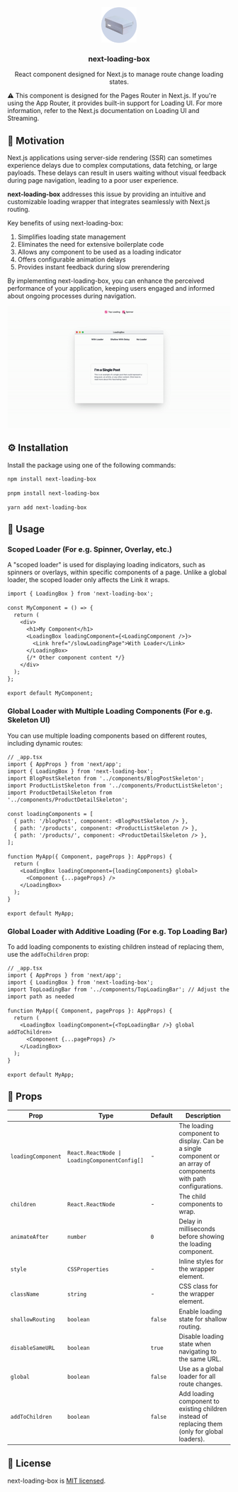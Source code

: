 <div align="center">
    <img src="https://github.com/woywro/next-loading-box/raw/main/logo.png?raw=true" alt="Logo" width="80" height="80">

  <h3 align="center">next-loading-box</h3>
    
  <p align="center">
  React component designed for Next.js to manage route change loading states. 
  </p>
</div>

⚠️ This component is designed for the Pages Router in Next.js. If you're using the App Router, it provides built-in support for Loading UI. For more information, refer to the Next.js documentation on Loading UI and Streaming.

## 📄 Motivation

Next.js applications using server-side rendering (SSR) can sometimes experience delays due to complex computations, data fetching, or large payloads. These delays can result in users waiting without visual feedback during page navigation, leading to a poor user experience.

<b>next-loading-box</b> addresses this issue by providing an intuitive and customizable loading wrapper that integrates seamlessly with Next.js routing.

Key benefits of using next-loading-box:

1. Simplifies loading state management
2. Eliminates the need for extensive boilerplate code
3. Allows any component to be used as a loading indicator
4. Offers configurable animation delays
5. Provides instant feedback during slow prerendering

By implementing next-loading-box, you can enhance the perceived performance of your application, keeping users engaged and informed about ongoing processes during navigation.

<div align="center">
  <img src="https://github.com/woywro/next-loading-box/raw/main/gif.gif?raw=true" alt="example" />
</div>

## ⚙️ Installation

Install the package using one of the following commands:

```
npm install next-loading-box

pnpm install next-loading-box

yarn add next-loading-box
```

## 🚀 Usage

### Scoped Loader (For e.g. Spinner, Overlay, etc.)

A "scoped loader" is used for displaying loading indicators, such as spinners or overlays, within specific components of a page. Unlike a global loader, the scoped loader only affects the Link it wraps.

```tsx
import { LoadingBox } from 'next-loading-box';

const MyComponent = () => {
  return (
    <div>
      <h1>My Component</h1>
      <LoadingBox loadingComponent={<LoadingComponent />}>
        <Link href="/slowLoadingPage">With Loader</Link>
      </LoadingBox>
      {/* Other component content */}
    </div>
  );
};

export default MyComponent;
```

### Global Loader with Multiple Loading Components (For e.g. Skeleton UI)

You can use multiple loading components based on different routes, including dynamic routes:

```tsx
// _app.tsx
import { AppProps } from 'next/app';
import { LoadingBox } from 'next-loading-box';
import BlogPostSkeleton from '../components/BlogPostSkeleton';
import ProductListSkeleton from '../components/ProductListSkeleton';
import ProductDetailSkeleton from '../components/ProductDetailSkeleton';

const loadingComponents = [
  { path: '/blogPost', component: <BlogPostSkeleton /> },
  { path: '/products', component: <ProductListSkeleton /> },
  { path: '/products/', component: <ProductDetailSkeleton /> },
];

function MyApp({ Component, pageProps }: AppProps) {
  return (
    <LoadingBox loadingComponent={loadingComponents} global>
      <Component {...pageProps} />
    </LoadingBox>
  );
}

export default MyApp;
```

### Global Loader with Additive Loading (For e.g. Top Loading Bar)

To add loading components to existing children instead of replacing them, use the `addToChildren` prop:

```tsx
// _app.tsx
import { AppProps } from 'next/app';
import { LoadingBox } from 'next-loading-box';
import TopLoadingBar from '../components/TopLoadingBar'; // Adjust the import path as needed

function MyApp({ Component, pageProps }: AppProps) {
  return (
    <LoadingBox loadingComponent={<TopLoadingBar />} global addToChildren>
      <Component {...pageProps} />
    </LoadingBox>
  );
}

export default MyApp;
```

## 🔧 Props

| Prop               | Type                                          | Default | Description                                                                                                     |
| ------------------ | --------------------------------------------- | ------- | --------------------------------------------------------------------------------------------------------------- |
| `loadingComponent` | `React.ReactNode \| LoadingComponentConfig[]` | -       | The loading component to display. Can be a single component or an array of components with path configurations. |
| `children`         | `React.ReactNode`                             | -       | The child components to wrap.                                                                                   |
| `animateAfter`     | `number`                                      | `0`     | Delay in milliseconds before showing the loading component.                                                     |
| `style`            | `CSSProperties`                               | -       | Inline styles for the wrapper element.                                                                          |
| `className`        | `string`                                      | -       | CSS class for the wrapper element.                                                                              |
| `shallowRouting`   | `boolean`                                     | `false` | Enable loading state for shallow routing.                                                                       |
| `disableSameURL`   | `boolean`                                     | `true`  | Disable loading state when navigating to the same URL.                                                          |
| `global`           | `boolean`                                     | `false` | Use as a global loader for all route changes.                                                                   |
| `addToChildren`    | `boolean`                                     | `false` | Add loading component to existing children instead of replacing them (only for global loaders).                 |

## 📄 License

next-loading-box is [MIT licensed](./LICENSE).

